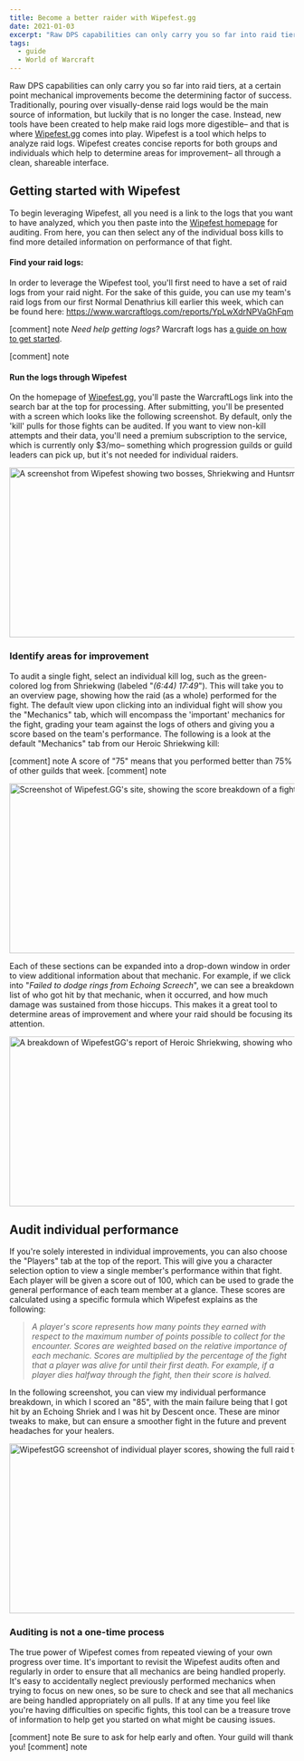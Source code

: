 ```yaml
---
title: Become a better raider with Wipefest.gg
date: 2021-01-03
excerpt: "Raw DPS capabilities can only carry you so far into raid tiers, at a certain point mechanical improvements become the determining factor of success."
tags:
  - guide
  - World of Warcraft
---
```


Raw DPS capabilities can only carry you so far into raid tiers, at a certain point mechanical improvements become the determining factor of success. Traditionally, pouring over visually-dense raid logs would be the main source of information, but luckily that is no longer the case. Instead, new tools have been created to help make raid logs more digestible– and that is where <a href="https://www.wipefest.gg/" target="_blank" rel="noopener">Wipefest.gg</a> comes into play. Wipefest is a tool which helps to analyze raid logs. Wipefest creates concise reports for both groups and individuals which help to determine areas for improvement– all through a clean, shareable interface.

## Getting started with Wipefest
To begin leveraging Wipefest, all you need is a link to the logs that you want to have analyzed, which you then paste into the <a href="https://www.wipefest.gg/" target="_blank" rel="noopener">Wipefest homepage</a> for auditing. From here, you can then select any of the individual boss kills to find more detailed information on performance of that fight.

#### Find your raid logs:
In order to leverage the Wipefest tool, you'll first need to have a set of raid logs from your raid night. For the sake of this guide, you can use my team's raid logs from our first Normal Denathrius kill earlier this week, which can be found here: <a href="https://www.warcraftlogs.com/reports/YpLwXdrNPVaGhFqm">https://www.warcraftlogs.com/reports/YpLwXdrNPVaGhFqm</a>

[comment] note
<em>Need help getting logs?</em> Warcraft logs has <a href="https://www.warcraftlogs.com/help/start" target="_blank" rel="noopener">a guide on how to get started</a>.

[comment] note

#### Run the logs through Wipefest
On the homepage of <a href="https://www.wipefest.gg/" target="_blank" rel="noopener">Wipefest.gg</a>, you'll paste the WarcraftLogs link into the search bar at the top for processing. After submitting, you'll be presented with a screen which looks like the following screenshot. By default, only the 'kill' pulls for those fights can be audited. If you want to view non-kill attempts and their data, you'll need a premium subscription to the service, which is currently only $3/mo– something which progression guilds or guild leaders can pick up, but it's not needed for individual raiders.

<img class="size-full" src="https://hrothmar.com/wp-content/uploads/2021/01/wipefest_overview-1200x300-1.jpg" alt="A screenshot from Wipefest showing two bosses, Shriekwing and Huntsman, as well as their number of attempts and kills." width="1200" height="300" />

### Identify areas for improvement
To audit a single fight, select an individual kill log, such as the green-colored log from Shriekwing (labeled "<em>(6:44) 17:49</em>"). This will take you to an overview page, showing how the raid (as a whole) performed for the fight. The default view upon clicking into an individual fight will show you the "Mechanics" tab, which will encompass the 'important' mechanics for the fight, grading your team against the logs of others and giving you a score based on the team's performance. The following is a look at the default "Mechanics" tab from our Heroic Shriekwing kill:

[comment] note
A score of "75" means that you performed better than 75% of other guilds that week.
[comment] note

<img class="size-full" src="https://hrothmar.com/wp-content/uploads/2021/01/wipefest_example-1200x300-1.jpg" alt="Screenshot of Wipefest.GG's site, showing the score breakdown of a fight's report." width="1200" height="300" />

Each of these sections can be expanded into a drop-down window in order to view additional information about that mechanic. For example, if we click into "<em>Failed to dodge rings from Echoing Screech</em>", we can see a breakdown list of who got hit by that mechanic, when it occurred, and how much damage was sustained from those hiccups. This makes it a great tool to determine areas of improvement and where your raid should be focusing its attention.

<img class="size-full" src="https://hrothmar.com/wp-content/uploads/2021/01/wipefest_audit-1200x300-1.jpg" alt="A breakdown of WipefestGG's report of Heroic Shriekwing, showing who got hit by Echoing Shriek and when it ocurred" width="1200" height="300" />

## Audit individual performance
If you're solely interested in individual improvements, you can also choose the "Players" tab at the top of the report. This will give you a character selection option to view a single member's performance within that fight. Each player will be given a score out of 100, which can be used to grade the general performance of each team member at a glance. These scores are calculated using a specific formula which Wipefest explains as the following:

> *A player's score represents how many points they earned with respect to the maximum number of points possible to collect for the encounter. Scores are weighted based on the relative importance of each mechanic. Scores are multiplied by the percentage of the fight that a player was alive for until their first death. For example, if a player dies halfway through the fight, then their score is halved.*

In the following screenshot, you can view my individual performance breakdown, in which I scored an "85", with the main failure being that I got hit by an Echoing Shriek and I was hit by Descent once. These are minor tweaks to make, but can ensure a smoother fight in the future and prevent headaches for your healers.

<img class="size-full" src="https://hrothmar.com/wp-content/uploads/2021/01/wipefest_individual_performance-1200x300-1.jpg" alt="WipefestGG screenshot of individual player scores, showing the full raid team, each with an individual performance report." width="1200" height="300" />

### Auditing is not a one-time process
The true power of Wipefest comes from repeated viewing of your own progress over time. It's important to revisit the Wipefest audits often and regularly in order to ensure that all mechanics are being handled properly. It's easy to accidentally neglect previously performed mechanics when trying to focus on new ones, so be sure to check and see that all mechanics are being handled appropriately on all pulls. If at any time you feel like you're having difficulties on specific fights, this tool can be a treasure trove of information to help get you started on what might be causing issues.

[comment] note
Be sure to ask for help early and often. Your guild will thank you!
[comment] note